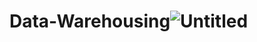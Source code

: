 # Data-Warehousing![Untitled](https://github.com/lauranonato/Data-Warehousing/assets/56266061/44e341fd-4ae1-44a6-ac88-5a426087c734)

